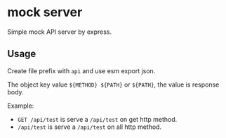 # mock server

Simple mock API server by express.

## Usage

Create file prefix with `api` and use esm export json.

The object key value `${METHOD} ${PATH}` or `${PATH}`, the value is response body.

Example:

- `GET /api/test` is serve a `/api/test` on get http method.
- `/api/test` is serve a `/api/test` on all http method.
